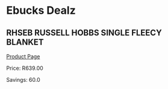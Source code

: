 
# Ebucks Dealz
## RHSEB RUSSELL HOBBS SINGLE FLEECY BLANKET
[Product Page](https://www.ebucks.com/web/shop/productSelected.do?prodId=1155234792&catId=704982758)

Price: R639.00

Savings: 60.0


	